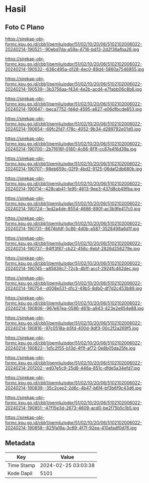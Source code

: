 # Hasil

## Foto C Plano

https://sirekap-obj-formc.kpu.go.id/cbb1/pemilu/pdpr/51/02/10/20/06/5102102006022-20240214-190521--90ebd7da-a59a-4716-bd13-2d2f36afba26.jpg

https://sirekap-obj-formc.kpu.go.id/cbb1/pemilu/pdpr/51/02/10/20/06/5102102006022-20240214-190532--636c495a-d128-4ec0-89d4-5860a7546855.jpg

https://sirekap-obj-formc.kpu.go.id/cbb1/pemilu/pdpr/51/02/10/20/06/5102102006022-20240214-190539--3b3756aa-f434-4e2b-acd4-e7fabb06c8b6.jpg

https://sirekap-obj-formc.kpu.go.id/cbb1/pemilu/pdpr/51/02/10/20/06/5102102006022-20240214-190647--beca7752-fd4d-4595-a627-e06dfbcde853.jpg

https://sirekap-obj-formc.kpu.go.id/cbb1/pemilu/pdpr/51/02/10/20/06/5102102006022-20240214-190654--69fc2fd7-f78c-4052-9b34-d289792e01d0.jpg

https://sirekap-obj-formc.kpu.go.id/cbb1/pemilu/pdpr/51/02/10/20/06/5102102006022-20240214-190700--2b7f616f-0180-4c66-8f1f-cc87e4f8d39a.jpg

https://sirekap-obj-formc.kpu.go.id/cbb1/pemilu/pdpr/51/02/10/20/06/5102102006022-20240214-190707--98eb659c-02f9-4bd2-9125-06daf2db680b.jpg

https://sirekap-obj-formc.kpu.go.id/cbb1/pemilu/pdpr/51/02/10/20/06/5102102006022-20240214-190714--428cab41-1e95-4613-9ee3-437d8cb49fba.jpg

https://sirekap-obj-formc.kpu.go.id/cbb1/pemilu/pdpr/51/02/10/20/06/5102102006022-20240214-190724--1ed2a4de-8554-4686-890f-ac3b9fe417c0.jpg

https://sirekap-obj-formc.kpu.go.id/cbb1/pemilu/pdpr/51/02/10/20/06/5102102006022-20240214-190731--8674bfdf-5c86-4d0b-a587-3528498a6d1f.jpg

https://sirekap-obj-formc.kpu.go.id/cbb1/pemilu/pdpr/51/02/10/20/06/5102102006022-20240214-190737--94ff3f87-cb22-456c-8ebf-2826d256279e.jpg

https://sirekap-obj-formc.kpu.go.id/cbb1/pemilu/pdpr/51/02/10/20/06/5102102006022-20240214-190745--a85639c7-72cb-4b1f-accf-2924fc462dec.jpg

https://sirekap-obj-formc.kpu.go.id/cbb1/pemilu/pdpr/51/02/10/20/06/5102102006022-20240214-190754--d008e531-d1c2-49b5-8db0-df7d2c453b89.jpg

https://sirekap-obj-formc.kpu.go.id/cbb1/pemilu/pdpr/51/02/10/20/06/5102102006022-20240214-190806--967e67ea-0586-461b-a943-423e2e654e88.jpg

https://sirekap-obj-formc.kpu.go.id/cbb1/pemilu/pdpr/51/02/10/20/06/5102102006022-20240214-190816--97c0518a-b5fd-400d-9df3-00c2f2a269f5.jpg

https://sirekap-obj-formc.kpu.go.id/cbb1/pemilu/pdpr/51/02/10/20/06/5102102006022-20240214-190822--1d1c2f55-b13d-4f1f-af72-0e8b05da25fe.jpg

https://sirekap-obj-formc.kpu.go.id/cbb1/pemilu/pdpr/51/02/10/20/06/5102102006022-20240214-201202--ed07e5c9-25d8-446a-851c-dfde5a34efd7.jpg

https://sirekap-obj-formc.kpu.go.id/cbb1/pemilu/pdpr/51/02/10/20/06/5102102006022-20240214-190839--35c2cee2-2d6c-4b47-b6f4-bf3b6f9c43d6.jpg

https://sirekap-obj-formc.kpu.go.id/cbb1/pemilu/pdpr/51/02/10/20/06/5102102006022-20240214-190851--47f15e3d-2673-4609-acd0-be2f75b5c1b5.jpg

https://sirekap-obj-formc.kpu.go.id/cbb1/pemilu/pdpr/51/02/10/20/06/5102102006022-20240214-190858--825fa18a-3c69-4f7f-92ea-410afadf0d76.jpg


## Metadata

| Key        | Value               |
| ---------- | ------------------- |
| Time Stamp | 2024-02-25 03:03:38 |
| Kode Dapil | 5101                |



